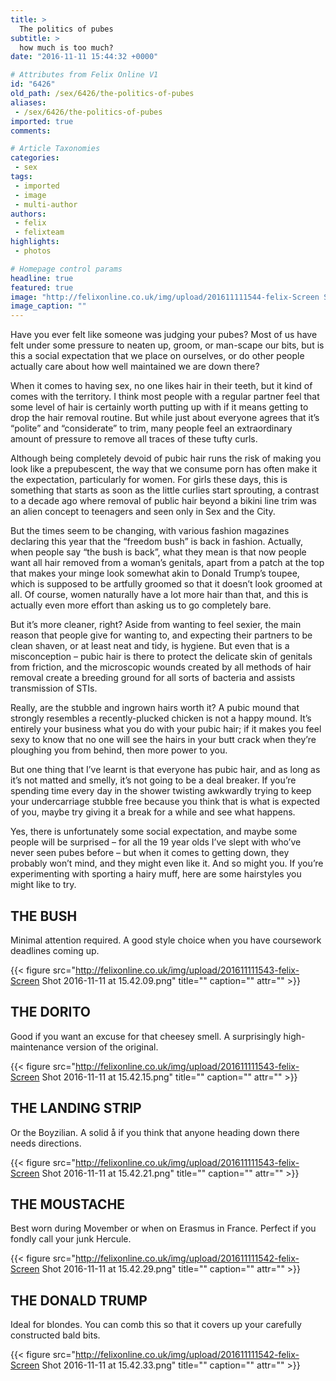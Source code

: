 ```yaml
---
title: >
  The politics of pubes
subtitle: >
  how much is too much?
date: "2016-11-11 15:44:32 +0000"

# Attributes from Felix Online V1
id: "6426"
old_path: /sex/6426/the-politics-of-pubes
aliases:
 - /sex/6426/the-politics-of-pubes
imported: true
comments:

# Article Taxonomies
categories:
 - sex
tags:
 - imported
 - image
 - multi-author
authors:
 - felix
 - felixteam
highlights:
 - photos

# Homepage control params
headline: true
featured: true
image: "http://felixonline.co.uk/img/upload/201611111544-felix-Screen Shot 2016-11-11 at 15.44.03.png"
image_caption: ""
---
```


Have you ever felt like someone was judging your pubes? Most of us have felt under some pressure to neaten up, groom, or man-scape our bits, but is this a social expectation that we place on ourselves, or do other people actually care about how well maintained we are down there?

When it comes to having sex, no one likes hair in their teeth, but it kind of comes with the territory. I think most people with a regular partner feel that some level of hair is certainly worth putting up with if it means getting to drop the hair removal routine. But while just about everyone agrees that it’s “polite” and “considerate” to trim, many people feel an extraordinary amount of pressure to remove all traces of these tufty curls.

Although being completely devoid of pubic hair runs the risk of making you look like a prepubescent, the way that we consume porn has often make it the expectation, particularly for women. For girls these days, this is something that starts as soon as the little curlies start sprouting, a contrast to a decade ago where removal of public hair beyond a bikini line trim was an alien concept to teenagers and seen only in Sex and the City.

But the times seem to be changing, with various fashion magazines declaring this year that the “freedom bush” is back in fashion. Actually, when people say “the bush is back”, what they mean is that now people want all hair removed from a woman’s genitals, apart from a patch at the top that makes your minge look somewhat akin to Donald Trump’s toupee, which is supposed to be artfully groomed so that it doesn’t look groomed at all. Of course, women naturally have a lot more hair than that, and this is actually even more effort than asking us to go completely bare.

But it’s more cleaner, right? Aside from wanting to feel sexier, the main reason that people give for wanting to, and expecting their partners to be clean shaven, or at least neat and tidy, is hygiene. But even that is a misconception – pubic hair is there to protect the delicate skin of genitals from friction, and the microscopic wounds created by all methods of hair removal create a breeding ground for all sorts of bacteria and assists transmission of STIs.

Really, are the stubble and ingrown hairs worth it? A pubic mound that strongly resembles a recently-plucked chicken is not a happy mound. It’s entirely your business what you do with your pubic hair; if it makes you feel sexy to know that no one will see the hairs in your butt crack when they’re ploughing you from behind, then more power to you.

But one thing that I’ve learnt is that everyone has pubic hair, and as long as it’s not matted and smelly, it’s not going to be a deal breaker. If you’re spending time every day in the shower twisting awkwardly trying to keep your undercarriage stubble free because you think that is what is expected of you, maybe try giving it a break for a while and see what happens.

Yes, there is unfortunately some social expectation, and maybe some people will be surprised – for all the 19 year olds I’ve slept with who’ve never seen pubes before – but when it comes to getting down, they probably won’t mind, and they might even like it. And so might you.
If you’re experimenting with sporting a hairy muff, here are some hairstyles you might like to try.
## THE BUSH
Minimal attention required. A good style choice when you have coursework deadlines coming up.

{{< figure src="http://felixonline.co.uk/img/upload/201611111543-felix-Screen Shot 2016-11-11 at 15.42.09.png" title="" caption="" attr="" >}}

## THE DORITO
Good if you want an excuse for that cheesey smell. A surprisingly high-maintenance version of the original.

{{< figure src="http://felixonline.co.uk/img/upload/201611111543-felix-Screen Shot 2016-11-11 at 15.42.15.png" title="" caption="" attr="" >}}

## THE LANDING STRIP
Or the Boyzilian. A solid å if you think that anyone heading down there needs directions.

{{< figure src="http://felixonline.co.uk/img/upload/201611111543-felix-Screen Shot 2016-11-11 at 15.42.21.png" title="" caption="" attr="" >}}

## THE MOUSTACHE
Best worn during Movember or when on Erasmus in France. Perfect if you fondly call your junk Hercule.

{{< figure src="http://felixonline.co.uk/img/upload/201611111542-felix-Screen Shot 2016-11-11 at 15.42.29.png" title="" caption="" attr="" >}}

## THE DONALD TRUMP
Ideal for blondes. You can comb this so that it covers up your carefully constructed bald bits.

{{< figure src="http://felixonline.co.uk/img/upload/201611111542-felix-Screen Shot 2016-11-11 at 15.42.33.png" title="" caption="" attr="" >}}
